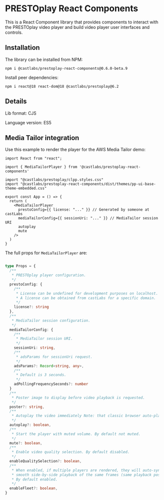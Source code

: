 # PRESTOplay React Components

This is a React Component library that provides components to interact with the PRESTOplay video player 
and build video player user interfaces and controls.

## Installation

The library can be installed from NPM:

```
npm i @castlabs/prestoplay-react-components@0.6.0-beta.9
```

Install peer dependencies:

```
npm i react@18 react-dom@18 @castlabs/prestoplay@6.2
```

## Details
Lib format: CJS

Language version: ES5

## Media Tailor integration

Use this example to render the player for the AWS Media Tailor demo:

```tsx
import React from "react";

import { MediaTailorPlayer } from '@castlabs/prestoplay-react-components'

import "@castlabs/prestoplay/clpp.styles.css"
import "@castlabs/prestoplay-react-components/dist/themes/pp-ui-base-theme-embedded.css"

export const App = () => {
  return (
    <MediaTailorPlayer
      prestoConfig={{ license: "..." }} // Generated by someone at castLabs
      mediaTailorConfig={{ sessionUri: "..." }} // MediaTailor session URI
      autoplay
      mute
    />
  )
}
```

The full props for `MediaTailorPlayer` are:

```ts

type Props = {
  /**
   * PRESTOplay player configuration.
   */
  prestoConfig: {
    /**
     * License can be undefined for development purposes on localhost. Otherwise it is required.
     * A license can be obtained from castLabs for a specific domain.
     */
    license?: string
  },
  /**
   * MediaTailor session configuration.
   */
  mediaTailorConfig: {
    /**
     * MediaTailor session URI.
     */
    sessionUri: string,
    /**
     * adsParams for sessionUri request.
     */
    adsParams?: Record<string, any>,
    /**
     * Default is 3 seconds.
     */
    adPollingFrequencySeconds?: number
  }
  /**
   * Poster image to display before video playback is requested.
   */
  poster?: string,
  /**
   * Autoplay the video immediately Note: that classic browser auto-play rules and limitations apply here.
   */
  autoplay?: boolean,
  /**
   * Start the player with muted volume. By default not muted.
   */
  mute?: boolean,
  /**
   * Enable video quality selection. By default disabled.
   */
  enableQualitySelection?: boolean,
  /**
   * When enabled, if multiple players are rendered, they will auto-sync to provide
   * smooth side-by-side playback of the same frames (same playback position/time).
   * By default enabled.
   */
  enableFleet?: boolean,
}
```

